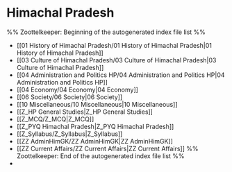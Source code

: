 # Himachal Pradesh
%% Zoottelkeeper: Beginning of the autogenerated index file list  %%
- [[01 History of Himachal Pradesh/01 History of Himachal Pradesh|01 History of Himachal Pradesh]]
- [[03 Culture of Himachal Pradesh/03 Culture of Himachal Pradesh|03 Culture of Himachal Pradesh]]
- [[04 Administration and Politics HP/04 Administration and Politics HP|04 Administration and Politics HP]]
- [[04 Economy/04 Economy|04 Economy]]
- [[06 Society/06 Society|06 Society]]
- [[10 Miscellaneous/10 Miscellaneous|10 Miscellaneous]]
- [[Z_HP General Studies|Z_HP General Studies]]
- [[Z_MCQ/Z_MCQ|Z_MCQ]]
- [[Z_PYQ Himachal Pradesh|Z_PYQ Himachal Pradesh]]
- [[Z_Syllabus/Z_Syllabus|Z_Syllabus]]
- [[ZZ AdminHimGK/ZZ AdminHimGK|ZZ AdminHimGK]]
- [[ZZ Current Affairs/ZZ Current Affairs|ZZ Current Affairs]]
  %% Zoottelkeeper: End of the autogenerated index file list  %%
-